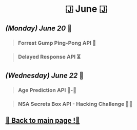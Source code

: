 <h1 align="center">🇯 June 🇯</h1>

## _(Monday) June 20_ 📢

>### Forrest Gump Ping-Pong API 🏓

>### Delayed Response API ⏳

## _(Wednesday) June 22_ 📢

>### Age Prediction API 👶-👴

>### NSA Secrets Box API - Hacking Challenge 👨‍💻

## [📎 Back to main page !📎](/home/readAura.md)
